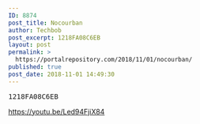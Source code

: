 ```yaml
---
ID: 8874
post_title: Nocourban
author: Techbob
post_excerpt: 1218FA08C6EB
layout: post
permalink: >
  https://portalrepository.com/2018/11/01/nocourban/
published: true
post_date: 2018-11-01 14:49:30
---
```

<pre>1218FA08C6EB</pre>
https://youtu.be/Led94FjiX84